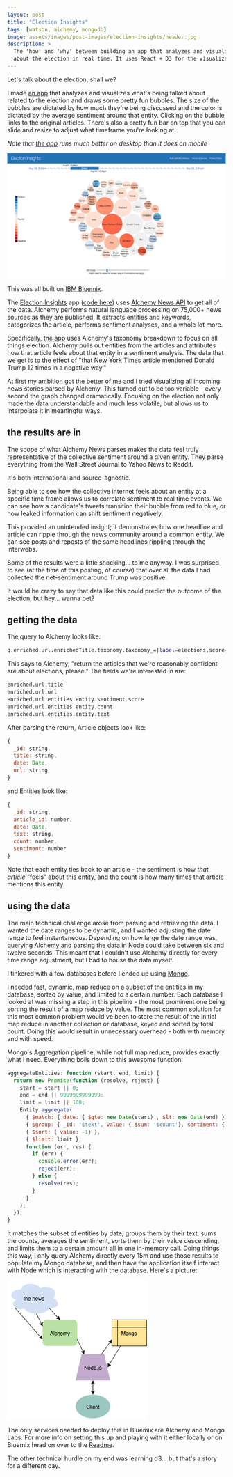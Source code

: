```yaml
---
layout: post
title: "Election Insights"
tags: [watson, alchemy, mongodb]
image: assets/images/post-images/election-insights/header.jpg
description: >
  The 'how' and 'why' between building an app that analyzes and visualizes news
  about the election in real time. It uses React + D3 for the visualization.
---
```


Let's talk about the election, shall we?

I made [an app](http://electioninsights.mybluemix.net/) that analyzes and
visualizes what's being talked about related to the election and draws some
pretty fun bubbles. The size of the bubbles are dictated by how much they're
being discussed and the color is dictated by the average sentiment around that
entity. Clicking on the bubble links to the original articles. There's also a
pretty fun bar on top that you can slide and resize to adjust what timeframe
you're looking at.

*Note that [the app](http://electioninsights.mybluemix.net/) runs much better on
desktop than it does on mobile*

![app photo](/assets/images/post-images/election-insights/app.png)

This was all built on [IBM Bluemix](https://bluemix.net).

The [Election Insights](http://electioninsights.mybluemix.net/) app ([code
here](https://github.com/kauffecup/news-insights)) uses [Alchemy News
API](http://www.alchemyapi.com/products/alchemydata-news) to get all of the
data. Alchemy performs natural language processing on 75,000+ news sources as
they are published. It extracts entities and keywords, categorizes the article,
performs sentiment analyses, and a whole lot more.

Specifically, [the app](http://electioninsights.mybluemix.net/) uses Alchemy's
taxonomy breakdown to focus on all things election. Alchemy pulls out entities
from the articles and attributes how that article feels about that entity in a
sentiment analysis. The data that we get is to the effect of "that New York
Times article mentioned Donald Trump 12 times in a negative way."

At first my ambition got the better of me and I tried visualizing all incoming
news stories parsed by Alchemy. This turned out to be too variable - every
second the graph changed dramatically. Focusing on the election not only made
the data understandable and much less volatile, but allows us to interpolate it
in meaningful ways.

## the results are in

The scope of what Alchemy News parses makes the data feel truly representative
of the collective sentiment around a given entity. They parse everything from
the Wall Street Journal to Yahoo News to Reddit.

It's both international and source-agnostic.

Being able to see how the collective internet feels about an entity at a
specific time frame allows us to correlate sentiment to real time events. We can
see how a candidate's tweets transition their bubble from red to blue, or how
leaked information can shift sentiment negatively.

This provided an unintended insight; it demonstrates how one headline and
article can ripple through the news community around a common entity. We can see
posts and reposts of the same headlines rippling through the interwebs.

Some of the results were a little shocking... to me anyway. I was surprised to
see (at the time of this posting, of course) that over all the data I had
collected the net-sentiment around Trump was positive.

It would be crazy to say that data like this could predict the outcome of the
election, but hey... wanna bet?

## getting the data

The query to Alchemy looks like:

~~~bash
q.enriched.url.enrichedTitle.taxonomy.taxonomy_=|label=elections,score=>0.75|
~~~

This says to Alchemy, "return the articles that we're reasonably confident are
about elections, please." The fields we're interested in are:

~~~bash
enriched.url.title
enriched.url.url
enriched.url.entities.entity.sentiment.score
enriched.url.entities.entity.count
enriched.url.entities.entity.text
~~~

After parsing the return, Article objects look like:

~~~js
{
  _id: string,
  title: string,
  date: Date,
  url: string
}
~~~

and Entities look like:

~~~js
{
  _id: string,
  article_id: number,
  date: Date,
  text: string,
  count: number,
  sentiment: number
}
~~~

Note that each entity ties back to an article - the sentiment is how *that
article* "feels" about this entity, and the count is how many times that article
mentions this entity.

## using the data

The main technical challenge arose from parsing and retrieving the data. I
wanted the date ranges to be dynamic, and I wanted adjusting the date range to
feel instantaneous. Depending on how large the date range was, querying Alchemy
and parsing the data in Node could take between six and twelve seconds. This
meant that I couldn't use Alchemy directly for every time range adjustment, but
I had to house the data myself.

I tinkered with a few databases before I ended up using
[Mongo](https://www.mongodb.org/).

I needed fast, dynamic, map reduce on a subset of the entities in my database,
sorted by value, and limited to a certain number. Each database I looked at was
missing a step in this pipeline - the most prominent one being sorting the
result of a map reduce by value. The most common solution for this most common
problem would've been to store the result of the initial map reduce in another
collection or database, keyed and sorted by total count. Doing this would result
in unnecessary overhead - both with memory and with speed.

Mongo's Aggregation pipeline, while not full map reduce, provides exactly what I
need. Everything boils down to this awesome function:

~~~js
aggregateEntities: function (start, end, limit) {
  return new Promise(function (resolve, reject) {
    start = start || 0;
    end = end || 9999999999999;
    limit = limit || 100;
    Entity.aggregate(
      { $match: { date: { $gte: new Date(start) , $lt: new Date(end) } } },
      { $group: { _id: '$text', value: { $sum: '$count'}, sentiment: { $avg: '$sentiment'} } },
      { $sort: { value: -1} },
      { $limit: limit },
      function (err, res) {
        if (err) {
          console.error(err);
          reject(err);
        } else {
          resolve(res);
        }
      }
    );
  });
}
~~~

It matches the subset of entities by date, groups them by their text, sums the
counts, averages the sentiment, sorts them by their value descending, and limits
them to a certain amount all in one in-memory call. Doing things this way, I
only query Alchemy directly every 15m and use those results to populate my Mongo
database, and then have the application itself interact with Node which is
interacting with the database. Here's a picture:

![flow chart](/assets/images/post-images/election-insights/architecture.png)

The only services needed to deploy this in Bluemix are Alchemy and Mongo Labs.
For more info on setting this up and playing with it either locally or on
Bluemix head on over to the
[Readme](https://github.com/IBM-Bluemix/election-insights).

The other technical hurdle on my end was learning d3... but that's a story for a
different day.
